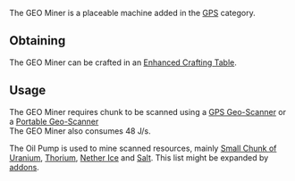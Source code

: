 The GEO Miner is a placeable machine added in the [GPS](https://github.com/Slimefun/Slimefun4/wiki/GPS) category.

## Obtaining
The GEO Miner can be crafted in an [Enhanced Crafting Table](https://github.com/Slimefun/Slimefun4/wiki/Enhanced-Crafting-Table).

## Usage
The GEO Miner requires chunk to be scanned using a [GPS Geo-Scanner](https://github.com/Slimefun/Slimefun4/wiki/GPS-Geo-Scanner) or a [Portable Geo-Scanner](https://github.com/Slimefun/Slimefun4/wiki/Portable-Geo-Scanner)
</br> The GEO Miner also consumes 48 J/s.

The Oil Pump is used to mine scanned resources, mainly [Small Chunk of Uranium](https://github.com/Slimefun/Slimefun4/wiki/Uranium), [Thorium](https://github.com/Slimefun/Slimefun4/wiki/Thorium), [Nether Ice](https://github.com/Slimefun/Slimefun4/wiki/Nether-Ice) and [Salt](https://github.com/Slimefun/Slimefun4/wiki/Salt). This list might be expanded by [addons](https://github.com/Slimefun/Slimefun4/wiki/Addons).
